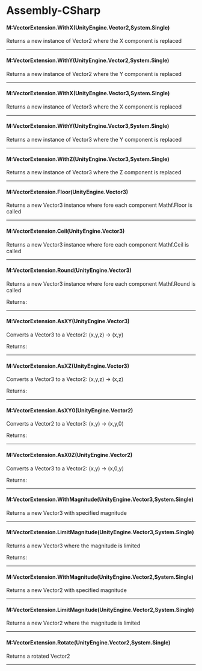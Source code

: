 # Assembly-CSharp #

#### M:VectorExtension.WithX(UnityEngine.Vector2,System.Single)

 Returns a new instance of Vector2 where the X component is replaced 



---
#### M:VectorExtension.WithY(UnityEngine.Vector2,System.Single)

 Returns a new instance of Vector2 where the Y component is replaced 



---
#### M:VectorExtension.WithX(UnityEngine.Vector3,System.Single)

 Returns a new instance of Vector3 where the X component is replaced 



---
#### M:VectorExtension.WithY(UnityEngine.Vector3,System.Single)

 Returns a new instance of Vector3 where the Y component is replaced 



---
#### M:VectorExtension.WithZ(UnityEngine.Vector3,System.Single)

 Returns a new instance of Vector3 where the Z component is replaced 



---
#### M:VectorExtension.Floor(UnityEngine.Vector3)

 Returns a new Vector3 instance where fore each component Mathf.Floor is called 



---
#### M:VectorExtension.Ceil(UnityEngine.Vector3)

 Returns a new Vector3 instance where fore each component Mathf.Ceil is called 



---
#### M:VectorExtension.Round(UnityEngine.Vector3)

 Returns a new Vector3 instance where fore each component Mathf.Round is called 

Returns: 



---
#### M:VectorExtension.AsXY(UnityEngine.Vector3)

 Converts a Vector3 to a Vector2: (x,y,z) -> (x,y) 

Returns: 



---
#### M:VectorExtension.AsXZ(UnityEngine.Vector3)

 Converts a Vector3 to a Vector2: (x,y,z) -> (x,z) 

Returns: 



---
#### M:VectorExtension.AsXY0(UnityEngine.Vector2)

 Converts a Vector2 to a Vector3: (x,y) -> (x,y,0) 

Returns: 



---
#### M:VectorExtension.AsX0Z(UnityEngine.Vector2)

 Converts a Vector3 to a Vector2: (x,y) -> (x,0,y) 

Returns: 



---
#### M:VectorExtension.WithMagnitude(UnityEngine.Vector3,System.Single)

 Returns a new Vector3 with specified magnitude 



---
#### M:VectorExtension.LimitMagnitude(UnityEngine.Vector3,System.Single)

 Returns a new Vector3 where the magnitude is limited 

Returns: 



---
#### M:VectorExtension.WithMagnitude(UnityEngine.Vector2,System.Single)

 Returns a new Vector2 with specified magnitude 



---
#### M:VectorExtension.LimitMagnitude(UnityEngine.Vector2,System.Single)

 Returns a new Vector2 where the magnitude is limited 



---
#### M:VectorExtension.Rotate(UnityEngine.Vector2,System.Single)

 Returns a rotated Vector2 



---


